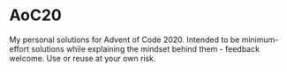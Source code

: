 # AoC20
My personal solutions for Advent of Code 2020. Intended to be minimum-effort solutions while explaining the mindset behind them - feedback welcome. Use or reuse at your own risk.
